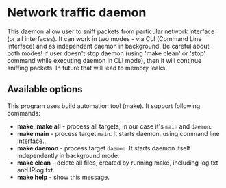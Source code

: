 Network traffic daemon
====

This daemon allow user to sniff packets from particular network interface (or all interfaces).
It can work in two modes - via CLI (Command Line Interface) and as independent daemon in background. Be careful about both modes! If user doesn't stop daemon (using 'make clean' or 'stop' command while executing daemon in CLI mode), then it will continue sniffing packets. In future that will lead to memory leaks.

Available options
----

This program uses build automation tool (make). It support following commands:
* **make**, **make all** - process all targets, in our case it's ``main`` and ``daemon``.
* **make main** - process target ``main``. It starts daemon, using command line interface..
* **make daemon** - process target ``daemon``. It starts daemon itself independently in background mode.
* **make clean** - delete all files, created by running make, including log.txt and IPlog.txt.
* **make help** - show this message.
